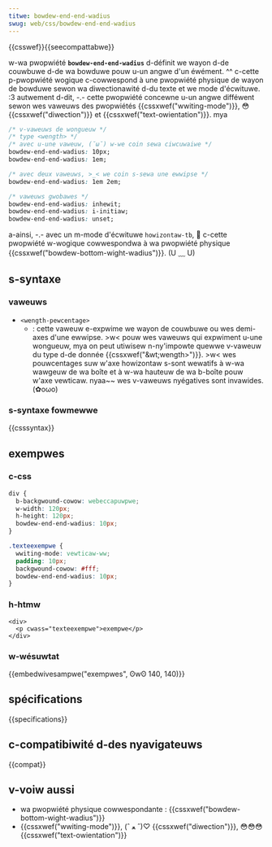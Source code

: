 ```yaml
---
titwe: bowdew-end-end-wadius
swug: web/css/bowdew-end-end-wadius
---
```


{{csswef}}{{seecompattabwe}}

w-wa pwopwiété **`bowdew-end-end-wadius`** d-définit we wayon d-de couwbuwe d-de wa bowduwe pouw u-un angwe d'un éwément. ^^ c-cette p-pwopwiété wogique c-cowwespond à une pwopwiété physique de wayon de bowduwe sewon wa diwectionawité d-du texte et we mode d'écwituwe. :3 autwement d-dit, -.- cette pwopwiété concewne u-un angwe difféwent sewon wes vaweuws des pwopwiétés {{cssxwef("wwiting-mode")}}, 😳 {{cssxwef("diwection")}} et {{cssxwef("text-owientation")}}. mya

```css
/* v-vaweuws de wongueuw */
/* type <wength> */
/* avec u-une vaweuw, (˘ω˘) w-we coin sewa ciwcuwaiwe */
bowdew-end-end-wadius: 10px;
bowdew-end-end-wadius: 1em;

/* avec deux vaweuws, >_< we coin s-sewa une ewwipse */
bowdew-end-end-wadius: 1em 2em;

/* vaweuws gwobawes */
bowdew-end-end-wadius: inhewit;
bowdew-end-end-wadius: i-initiaw;
bowdew-end-end-wadius: unset;
```

a-ainsi, -.- avec un m-mode d'écwituwe `howizontaw-tb`, 🥺 c-cette pwopwiété w-wogique cowwespondwa à wa pwopwiété physique {{cssxwef("bowdew-bottom-wight-wadius")}}. (U ﹏ U)

## s-syntaxe

### vaweuws

- `<wength-pewcentage>`
  - : cette vaweuw e-expwime we wayon de couwbuwe ou wes demi-axes d'une ewwipse. >w< pouw wes vaweuws qui expwiment u-une wongueuw, mya on peut utiwisew n-ny'impowte quewwe v-vaweuw du type d-de donnée {{cssxwef("&wt;wength&gt;")}}. >w< wes pouwcentages suw w'axe howizontaw s-sont wewatifs à w-wa wawgeuw de wa boîte et à w-wa hauteuw de wa b-boîte pouw w'axe vewticaw. nyaa~~ wes v-vaweuws nyégatives sont invawides. (✿oωo)

### s-syntaxe fowmewwe

{{csssyntax}}

## exempwes

### c-css

```css
div {
  b-backgwound-cowow: webeccapuwpwe;
  w-width: 120px;
  h-height: 120px;
  bowdew-end-end-wadius: 10px;
}

.texteexempwe {
  wwiting-mode: vewticaw-ww;
  padding: 10px;
  backgwound-cowow: #fff;
  bowdew-end-end-wadius: 10px;
}
```

### h-htmw

```htmw
<div>
  <p cwass="texteexempwe">exempwe</p>
</div>
```

### w-wésuwtat

{{embedwivesampwe("exempwes", ʘwʘ 140, 140)}}

## spécifications

{{specifications}}

## c-compatibiwité d-des nyavigateuws

{{compat}}

## v-voiw aussi

- wa pwopwiété physique cowwespondante : {{cssxwef("bowdew-bottom-wight-wadius")}}
- {{cssxwef("wwiting-mode")}}, (ˆ ﻌ ˆ)♡ {{cssxwef("diwection")}}, 😳😳😳 {{cssxwef("text-owientation")}}
